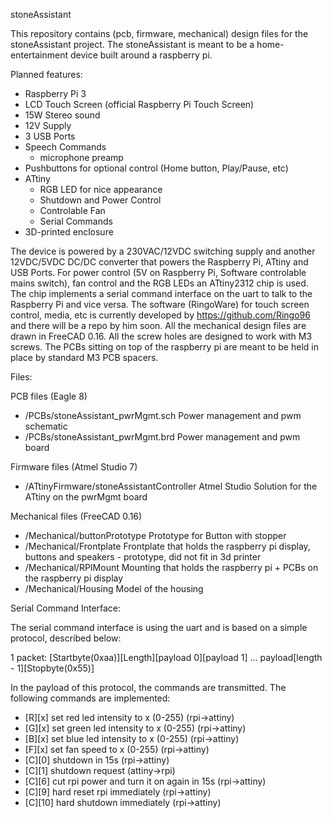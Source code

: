 stoneAssistant

This repository contains (pcb, firmware, mechanical) design files for the stoneAssistant project.
The stoneAssistant is meant to be a home-entertainment device built around a raspberry pi.

Planned features:
 - Raspberry Pi 3
 - LCD Touch Screen (official Raspberry Pi Touch Screen)
 - 15W Stereo sound
 - 12V Supply
 - 3 USB Ports
 - Speech Commands
   - microphone preamp
 - Pushbuttons for optional control (Home button, Play/Pause, etc)
 - ATtiny
   - RGB LED for nice appearance
   - Shutdown and Power Control
   - Controlable Fan
   - Serial Commands
 - 3D-printed enclosure
 
The device is powered by a 230VAC/12VDC switching supply and another 12VDC/5VDC DC/DC converter that powers the Raspberry Pi, ATtiny and USB Ports.
For power control (5V on Raspberry Pi, Software controlable mains switch), fan control and the RGB LEDs an ATtiny2312 chip is used. The chip implements a serial command interface on the uart to talk to the Raspberry Pi and vice versa.
The software (RingoWare) for touch screen control, media, etc is currently developed by https://github.com/Ringo96 and there will be a repo by him soon.
All the mechanical design files are drawn in FreeCAD 0.16. All the screw holes are designed to work with M3 screws. The PCBs sitting on top of the raspberry pi are meant to be held in place by standard M3 PCB spacers.


Files:

PCB files (Eagle 8)
- /PCBs/stoneAssistant_pwrMgmt.sch Power management and pwm schematic
- /PCBs/stoneAssistant_pwrMgmt.brd Power management and pwm board

Firmware files (Atmel Studio 7)
- /ATtinyFirmware/stoneAssistantController		Atmel Studio Solution for the ATtiny on the pwrMgmt board
 
Mechanical files (FreeCAD 0.16)
- /Mechanical/buttonPrototype    Prototype for Button with stopper
- /Mechanical/Frontplate         Frontplate that holds the raspberry pi display, buttons and speakers - prototype, did not fit in 3d printer
- /Mechanical/RPIMount           Mounting that holds the raspberry pi + PCBs on the raspberry pi display
- /Mechanical/Housing			 Model of the housing


Serial Command Interface:

The serial command interface is using the uart and is based on a simple protocol, described below:

1 packet:
[Startbyte(0xaa)][Length][payload 0][payload 1] ... payload[length - 1][Stopbyte(0x55)]

In the payload of this protocol, the commands are transmitted. The following commands are implemented:
- [R][x] set red led intensity to x (0-255) (rpi->attiny)
- [G][x] set green led intensity to x (0-255) (rpi->attiny)
- [B][x] set blue led intensity to x (0-255) (rpi->attiny)
- [F][x] set fan speed to x (0-255) (rpi->attiny)
- [C][0] shutdown in 15s (rpi->attiny)
- [C][1] shutdown request (attiny->rpi)
- [C][6] cut rpi power and turn it on again in 15s (rpi->attiny)
- [C][9] hard reset rpi immediately (rpi->attiny)
- [C][10] hard shutdown immediately (rpi->attiny)
